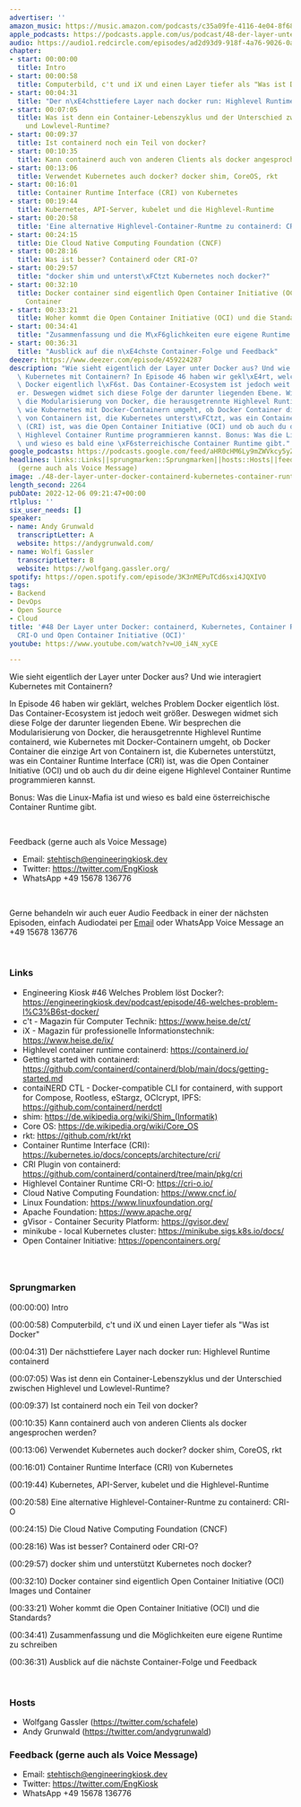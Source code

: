 ```yaml
---
advertiser: ''
amazon_music: https://music.amazon.com/podcasts/c35a09fe-4116-4e04-8f68-77d61b112e46/episodes/503f44c9-7a01-4b14-b7ee-acd70d03d040/engineering-kiosk-48-der-layer-unter-docker-containerd-kubernetes-container-runtime-interface-cri-o-und-open-container-initiative-oci
apple_podcasts: https://podcasts.apple.com/us/podcast/48-der-layer-unter-docker-containerd-kubernetes-container/id1603082924?i=1000589004404&uo=4
audio: https://audio1.redcircle.com/episodes/ad2d93d9-918f-4a76-9026-0ad264afc94d/stream.mp3
chapter:
- start: 00:00:00
  title: Intro
- start: 00:00:58
  title: Computerbild, c't und iX und einen Layer tiefer als "Was ist Docker"
- start: 00:04:31
  title: "Der n\xE4chsttiefere Layer nach docker run: Highlevel Runtime containerd"
- start: 00:07:05
  title: Was ist denn ein Container-Lebenszyklus und der Unterschied zwischen Highlevel
    und Lowlevel-Runtime?
- start: 00:09:37
  title: Ist containerd noch ein Teil von docker?
- start: 00:10:35
  title: Kann containerd auch von anderen Clients als docker angesprochen werden?
- start: 00:13:06
  title: Verwendet Kubernetes auch docker? docker shim, CoreOS, rkt
- start: 00:16:01
  title: Container Runtime Interface (CRI) von Kubernetes
- start: 00:19:44
  title: Kubernetes, API-Server, kubelet und die Highlevel-Runtime
- start: 00:20:58
  title: 'Eine alternative Highlevel-Container-Runtme zu containerd: CRI-O'
- start: 00:24:15
  title: Die Cloud Native Computing Foundation (CNCF)
- start: 00:28:16
  title: Was ist besser? Containerd oder CRI-O?
- start: 00:29:57
  title: "docker shim und unterst\xFCtzt Kubernetes noch docker?"
- start: 00:32:10
  title: Docker container sind eigentlich Open Container Initiative (OCI) Images und
    Container
- start: 00:33:21
  title: Woher kommt die Open Container Initiative (OCI) und die Standards?
- start: 00:34:41
  title: "Zusammenfassung und die M\xF6glichkeiten eure eigene Runtime zu schreiben"
- start: 00:36:31
  title: "Ausblick auf die n\xE4chste Container-Folge und Feedback"
deezer: https://www.deezer.com/episode/459224287
description: "Wie sieht eigentlich der Layer unter Docker aus? Und wie interagiert\
  \ Kubernetes mit Containern? In Episode 46 haben wir gekl\xE4rt, welches Problem\
  \ Docker eigentlich l\xF6st. Das Container-Ecosystem ist jedoch weit gr\xF6\xDF\
  er. Deswegen widmet sich diese Folge der darunter liegenden Ebene. Wir besprechen\
  \ die Modularisierung von Docker, die herausgetrennte Highlevel Runtime containerd,\
  \ wie Kubernetes mit Docker-Containern umgeht, ob Docker Container die einzige Art\
  \ von Containern ist, die Kubernetes unterst\xFCtzt, was ein Container Runtime Interface\
  \ (CRI) ist, was die Open Container Initiative (OCI) und ob auch du dir deine eigene\
  \ Highlevel Container Runtime programmieren kannst. Bonus: Was die Linux-Mafia ist\
  \ und wieso es bald eine \xF6sterreichische Container Runtime gibt."
google_podcasts: https://podcasts.google.com/feed/aHR0cHM6Ly9mZWVkcy5yZWRjaXJjbGUuY29tLzBlY2ZkZmQ3LWZkYTEtNGMzZC05NTE1LTQ3NjcyN2Y5ZGY1ZQ/episode/ZmUyODU1YmYtNTFiMS00NWZhLThkYWUtNDRmMTQ3MTZhNzBj?sa=X&ved=2ahUKEwjm0I7M1uT7AhVVjo4IHcWIABwQkfYCegQIARAF
headlines: links::Links||sprungmarken::Sprungmarken||hosts::Hosts||feedback-gerne-auch-als-voice-message::Feedback
  (gerne auch als Voice Message)
image: ./48-der-layer-unter-docker-containerd-kubernetes-container-runtime-interface-cri-o-und-open-container-initiative-oci.jpg
length_second: 2264
pubDate: 2022-12-06 09:21:47+00:00
rtlplus: ''
six_user_needs: []
speaker:
- name: Andy Grunwald
  transcriptLetter: A
  website: https://andygrunwald.com/
- name: Wolfi Gassler
  transcriptLetter: B
  website: https://wolfgang.gassler.org/
spotify: https://open.spotify.com/episode/3K3nMEPuTCd6sxi4JQXIVO
tags:
- Backend
- DevOps
- Open Source
- Cloud
title: '#48 Der Layer unter Docker: containerd, Kubernetes, Container Runtime Interface,
  CRI-O und Open Container Initiative (OCI)'
youtube: https://www.youtube.com/watch?v=U0_i4N_xyCE

---
```

<p><span>Wie sieht eigentlich der Layer unter Docker aus? Und wie interagiert Kubernetes mit Containern?</span></p><p><span>In Episode 46 haben wir geklärt, welches Problem Docker eigentlich löst. Das Container-Ecosystem ist jedoch weit größer. Deswegen widmet sich diese Folge der darunter liegenden Ebene. Wir besprechen die Modularisierung von Docker, die herausgetrennte Highlevel Runtime containerd, wie Kubernetes mit Docker-Containern umgeht, ob Docker Container die einzige Art von Containern ist, die Kubernetes unterstützt, was ein Container Runtime Interface (CRI) ist, was die Open Container Initiative (OCI) und ob auch du dir deine eigene Highlevel Container Runtime programmieren kannst.</span></p><p><span>Bonus: Was die Linux-Mafia ist und wieso es bald eine österreichische Container Runtime gibt.</span></p><p><br></p><p><span>Feedback (gerne auch als Voice Message)</span></p><ul><li><span>Email: </span><a href="mailto:stehtisch@engineeringkiosk.dev" rel="nofollow">stehtisch@engineeringkiosk.dev</a></li><li><span>Twitter: </span><a href="https://twitter.com/EngKiosk" rel="nofollow">https://twitter.com/EngKiosk</a></li><li><span>WhatsApp </span>+49 15678 136776</li></ul><p><br></p><p><span>Gerne behandeln wir auch euer Audio Feedback in einer der nächsten Episoden, einfach Audiodatei per </span><a href="https://engineeringkiosk.dev/kontakt/">Email</a><span> oder WhatsApp Voice Message an </span>+49 15678 136776</p><p><br></p><h3 id="links">Links</h3><ul><li><span>Engineering Kiosk #46 Welches Problem löst Docker?: </span><a href="https://engineeringkiosk.dev/podcast/episode/46-welches-problem-l%C3%B6st-docker/">https://engineeringkiosk.dev/podcast/episode/46-welches-problem-l%C3%B6st-docker/</a></li><li><span>c&#39;t - Magazin für Computer Technik: </span><a href="https://www.heise.de/ct/" rel="nofollow">https://www.heise.de/ct/</a></li><li><span>iX - Magazin für professionelle Informationstechnik: </span><a href="https://www.heise.de/ix/" rel="nofollow">https://www.heise.de/ix/</a></li><li><span>Highlevel container runtime containerd: </span><a href="https://containerd.io/" rel="nofollow">https://containerd.io/</a></li><li><span>Getting started with containerd: </span><a href="https://github.com/containerd/containerd/blob/main/docs/getting-started.md" rel="nofollow">https://github.com/containerd/containerd/blob/main/docs/getting-started.md</a></li><li><span>contaiNERD CTL - Docker-compatible CLI for containerd, with support for Compose, Rootless, eStargz, OCIcrypt, IPFS: </span><a href="https://github.com/containerd/nerdctl" rel="nofollow">https://github.com/containerd/nerdctl</a></li><li><span>shim: </span><a href="https://de.wikipedia.org/wiki/Shim_(Informatik)" rel="nofollow">https://de.wikipedia.org/wiki/Shim_(Informatik)</a></li><li><span>Core OS: </span><a href="https://de.wikipedia.org/wiki/Core_OS" rel="nofollow">https://de.wikipedia.org/wiki/Core_OS</a></li><li><span>rkt: </span><a href="https://github.com/rkt/rkt" rel="nofollow">https://github.com/rkt/rkt</a></li><li><span>Container Runtime Interface (CRI): </span><a href="https://kubernetes.io/docs/concepts/architecture/cri/" rel="nofollow">https://kubernetes.io/docs/concepts/architecture/cri/</a></li><li><span>CRI Plugin von containerd: </span><a href="https://github.com/containerd/containerd/tree/main/pkg/cri" rel="nofollow">https://github.com/containerd/containerd/tree/main/pkg/cri</a></li><li><span>Highlevel Container Runtime CRI-O: </span><a href="https://cri-o.io/" rel="nofollow">https://cri-o.io/</a></li><li><span>Cloud Native Computing Foundation: </span><a href="https://www.cncf.io/" rel="nofollow">https://www.cncf.io/</a></li><li><span>Linux Foundation: </span><a href="https://www.linuxfoundation.org/" rel="nofollow">https://www.linuxfoundation.org/</a></li><li><span>Apache Foundation: </span><a href="https://www.apache.org/" rel="nofollow">https://www.apache.org/</a></li><li><span>gVisor - Container Security Platform: </span><a href="https://gvisor.dev/" rel="nofollow">https://gvisor.dev/</a></li><li><span>minikube - local Kubernetes cluster: </span><a href="https://minikube.sigs.k8s.io/docs/" rel="nofollow">https://minikube.sigs.k8s.io/docs/</a></li><li><span>Open Container Initiative: </span><a href="https://opencontainers.org/" rel="nofollow">https://opencontainers.org/</a></li></ul><h3><br></h3><h3 id="sprungmarken">Sprungmarken</h3><p><span>(00:00:00) Intro</span></p><p><span>(00:00:58) Computerbild, c&#39;t und iX und einen Layer tiefer als &#34;Was ist Docker&#34;</span></p><p><span>(00:04:31) Der nächsttiefere Layer nach docker run: Highlevel Runtime containerd</span></p><p><span>(00:07:05) Was ist denn ein Container-Lebenszyklus und der Unterschied zwischen Highlevel und Lowlevel-Runtime?</span></p><p><span>(00:09:37) Ist containerd noch ein Teil von docker?</span></p><p><span>(00:10:35) Kann containerd auch von anderen Clients als docker angesprochen werden?</span></p><p><span>(00:13:06) Verwendet Kubernetes auch docker? docker shim, CoreOS, rkt</span></p><p><span>(00:16:01) Container Runtime Interface (CRI) von Kubernetes</span></p><p><span>(00:19:44) Kubernetes, API-Server, kubelet und die Highlevel-Runtime</span></p><p><span>(00:20:58) Eine alternative Highlevel-Container-Runtme zu containerd: CRI-O</span></p><p><span>(00:24:15) Die Cloud Native Computing Foundation (CNCF)</span></p><p><span>(00:28:16) Was ist besser? Containerd oder CRI-O?</span></p><p><span>(00:29:57) docker shim und unterstützt Kubernetes noch docker?</span></p><p><span>(00:32:10) Docker container sind eigentlich Open Container Initiative (OCI) Images und Container</span></p><p><span>(00:33:21) Woher kommt die Open Container Initiative (OCI) und die Standards?</span></p><p><span>(00:34:41) Zusammenfassung und die Möglichkeiten eure eigene Runtime zu schreiben</span></p><p><span>(00:36:31) Ausblick auf die nächste Container-Folge und Feedback</span></p><p><br></p><h3 id="hosts">Hosts</h3><ul><li><span>Wolfgang Gassler (</span><a href="https://twitter.com/schafele" rel="nofollow">https://twitter.com/schafele</a><span>)</span></li><li><span>Andy Grunwald (</span><a href="https://twitter.com/andygrunwald" rel="nofollow">https://twitter.com/andygrunwald</a><span>)</span></li></ul><h3 id="feedback-gerne-auch-als-voice-message">Feedback (gerne auch als Voice Message)</h3><ul><li><span>Email: </span><a href="mailto:stehtisch@engineeringkiosk.dev" rel="nofollow">stehtisch@engineeringkiosk.dev</a></li><li><span>Twitter: </span><a href="https://twitter.com/EngKiosk" rel="nofollow">https://twitter.com/EngKiosk</a></li><li><span>WhatsApp </span>+49 15678 136776</li></ul>